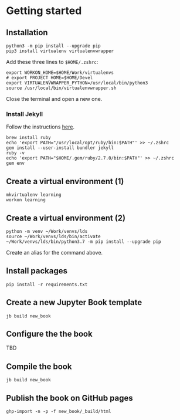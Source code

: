 # Getting started

## Installation

```shell
python3 -m pip install --upgrade pip
pip3 install virtualenv virtualenvwrapper
```

Add these three lines to `$HOME/.zshrc`:

```shell
export WORKON_HOME=$HOME/Work/virtualenvs
# export PROJECT_HOME=$HOME/Devel
export VIRTUALENVWRAPPER_PYTHON=/usr/local/bin/python3
source /usr/local/bin/virtualenvwrapper.sh
```

Close the terminal and open a new one.

### Install Jekyll

Follow the instructions [here](https://jekyllrb.com/docs/installation/macos/).

```{code-block} shell
brew install ruby
echo 'export PATH="/usr/local/opt/ruby/bin:$PATH"' >> ~/.zshrc
gem install --user-install bundler jekyll
ruby -v
echo 'export PATH="$HOME/.gem/ruby/2.7.0/bin:$PATH"' >> ~/.zshrc
gem env
```

## Create a virtual environment (1)

```{code-block} shell
mkvirtualenv learning
workon learning
```

## Create a virtual environment (2)

```{code-block} shell
python -m venv ~/Work/venvs/lds
source ~/Work/venvs/lds/bin/activate
~/Work/venvs/lds/bin/python3.7 -m pip install --upgrade pip
```

Create an alias for the command above.

## Install packages

```{code-block} shell
pip install -r requirements.txt
```

## Create a new Jupyter Book template

```{code-block} shell
jb build new_book
```

## Configure the the book

TBD

## Compile the book

```{code-block} shell
jb build new_book
```

## Publish the book on GitHub pages

```{code-block} shell
ghp-import -n -p -f new_book/_build/html
```
